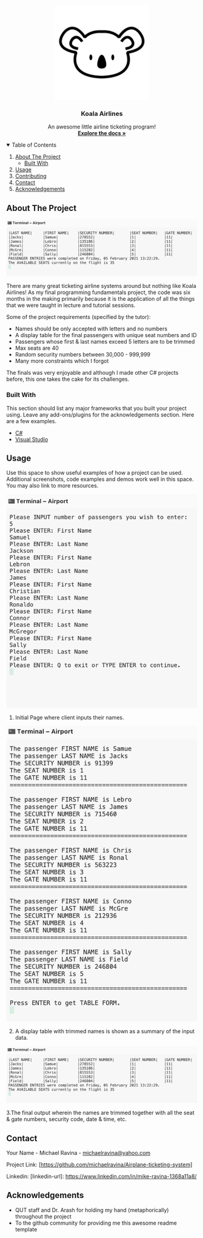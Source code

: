 <!-- Airplane Ticketing System -->
<br />
<p align="center">
 
 <img src="Images/koala_logo.png" width="250" height="250">
  <h3 align="center">Koala Airlines</h3>

  <p align="center">
    An awesome little airline ticketing program! 
    <br />
    <a href="https://github.com/michaelravina/Airplane-ticketing-system"><strong>Explore the docs »</strong></a>
    <br />
  </p>
</p>

<!-- TABLE OF CONTENTS -->
<details open="open">
  <summary>Table of Contents</summary>
  <ol>
    <li>
      <a href="#about-the-project">About The Project</a>
      <ul>
        <li><a href="#built-with">Built With</a></li>
      </ul>
    </li>
    <li><a href="#usage">Usage</a></li>
    <li><a href="#contributing">Contributing</a></li>
    <li><a href="#contact">Contact</a></li>
    <li><a href="#acknowledgements">Acknowledgements</a></li>
  </ol>
</details>



<!-- ABOUT THE PROJECT -->
## About The Project

![](Images/3rd%20SS.png)

There are many great ticketing airline systems around but nothing like Koala Airlines! As my final programming fundamentals project, the code was six months in the making primarily because it is the application of all the things that we were taught in lecture and tutorial sessions. 

Some of the project requirements (specified by the tutor):
* Names should be only accepted with letters and no numbers
* A display table for the final passengers with unique seat numbers and ID
* Passengers whose first & last names exceed 5 letters are to be trimmed
* Max seats are 40
* Random security numbers between 30,000 - 999,999
* Many more constraints which I forgot

The finals was very enjoyable and although I made other C# projects before, this one takes the cake for its challenges.


### Built With

This section should list any major frameworks that you built your project using. Leave any add-ons/plugins for the acknowledgements section. Here are a few examples.
* [C#](https://docs.microsoft.com/en-us/dotnet/csharp/)
* [Visual Studio](https://visualstudio.microsoft.com/)



<!-- USAGE EXAMPLES -->
## Usage

Use this space to show useful examples of how a project can be used. Additional screenshots, code examples and demos work well in this space. You may also link to more resources.

![](Images/1st%20SS.png)

1. Initial Page where client inputs their names. 

![](Images/2nd%20SS.png)

2. A display table with trimmed names is shown as a summary of the input data.

![](Images/3rd%20SS.png)

3.The final output wherein the names are trimmed together with all the seat & gate numbers, security code, date & time, etc.





<!-- CONTACT -->
## Contact

Your Name - Michael Ravina - michaelravina@yahoo.com

Project Link: [https://github.com/michaelravina/Airplane-ticketing-system]

Linkedin: [linkedin-url]: https://www.linkedin.com/in/mike-ravina-1368a11a8/



<!-- ACKNOWLEDGEMENTS -->
## Acknowledgements
* QUT staff and Dr. Arash for holding my hand (metaphorically) throughout the project
* To the github community for providing me this awesome readme template
